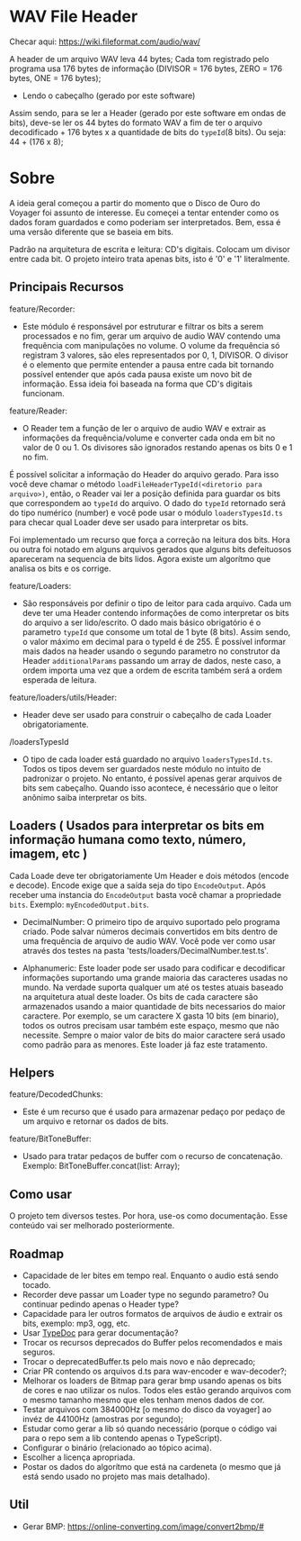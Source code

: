 # WAV File Header

Checar aqui: https://wiki.fileformat.com/audio/wav/

A header de um arquivo WAV leva 44 bytes;
Cada tom registrado pelo programa usa 176 bytes de informação (DIVISOR = 176 bytes, ZERO = 176 bytes, ONE = 176 bytes);

- Lendo o cabeçalho (gerado por este software)

Assim sendo, para se ler a Header (gerado por este software em ondas de bits), deve-se ler os 44 bytes do formato WAV a fim de ter o arquivo decodificado + 176 bytes x a quantidade de bits do `typeId`(8 bits). Ou seja: 44 + (176 x 8);

# Sobre

A ideia geral começou a partir do momento que o Disco de Ouro do Voyager foi assunto de interesse. Eu começei a tentar entender como os dados foram guardados e como poderiam ser interpretados. Bem, essa é uma versão diferente que se baseia em bits.

Padrão na arquitetura de escrita e leitura: CD's digitais. Colocam um divisor entre cada bit. O projeto inteiro trata apenas bits, isto é '0' e '1' literalmente.

## Principais Recursos

feature/Recorder:

- Este módulo é responsável por estruturar e filtrar os bits a serem processados e no fim, gerar um arquivo de audio WAV contendo uma frequência com manipulações no volume. O volume da frequência só registram 3 valores, são eles representados por 0, 1, DIVISOR. O divisor é o elemento que permite entender a pausa entre cada bit tornando possível entender que após cada pausa existe um novo bit de informação. Essa ideia foi baseada na forma que CD's digitais funcionam.

feature/Reader:

- O Reader tem a função de ler o arquivo de audio WAV e extrair as informações da frequência/volume e converter cada onda em bit no valor de 0 ou 1. Os divisores são ignorados restando apenas os bits 0 e 1 no fim.

É possível solicitar a informação do Header do arquivo gerado. Para isso você deve chamar o método `loadFileHeaderTypeId(<diretorio para arquivo>)`, então, o Reader vai ler a posição definida para guardar os bits que correspondem ao `typeId` do arquivo. O dado do `typeId` retornado será do tipo numérico (number) e você pode usar o módulo `loadersTypesId.ts` para checar qual Loader deve ser usado para interpretar os bits.

Foi implementado um recurso que força a correção na leitura dos bits. Hora ou outra foi notado em alguns arquivos gerados que alguns bits defeituosos apareceram na sequencia de bits lidos. Agora existe um algorítmo que analisa os bits e os corrige.

feature/Loaders:

- São responsáveis por definir o tipo de leitor para cada arquivo. Cada um deve ter uma Header contendo informações de como interpretar os bits do arquivo a ser lido/escrito. O dado mais básico obrigatório é o parametro `typeId` que consome um total de 1 byte (8 bits). Assim sendo, o valor máximo em decimal para o typeId é de 255. É possível informar mais dados na header usando o segundo parametro no construtor da Header `additionalParams` passando um array de dados, neste caso, a ordem importa uma vez que a ordem de escrita também será a ordem esperada de leitura.

feature/loaders/utils/Header:

- Header deve ser usado para construir o cabeçalho de cada Loader obrigatoriamente.

/loadersTypesId

- O tipo de cada loader está guardado no arquivo `loadersTypesId.ts`. Todos os tipos devem ser guardados neste módulo no intuito de padronizar o projeto. No entanto, é possível apenas gerar arquivos de bits sem cabeçalho. Quando isso acontece, é necessário que o leitor anônimo saiba interpretar os bits.

## Loaders ( Usados para interpretar os bits em informação humana como texto, número, imagem, etc )

Cada Loade deve ter obrigatoriamente Um Header e dois métodos (encode e decode). Encode exige que a saída seja do tipo `EncodeOutput`. Após receber uma instancia do `EncodeOutput` basta você chamar a propriedade `bits`. Exemplo: `myEncodedOutput.bits`.

- DecimalNumber: O primeiro tipo de arquivo suportado pelo programa criado. Pode salvar números decimais convertidos em bits dentro de uma frequência de arquivo de audio WAV. Você pode ver como usar através dos testes na pasta 'tests/loaders/DecimalNumber.test.ts'.

- Alphanumeric: Este loader pode ser usado para codificar e decodificar informações suportando uma grande maioria das caracteres usadas no mundo. Na verdade suporta qualquer um até os testes atuais baseado na arquitetura atual deste loader. Os bits de cada caractere são armazenados usando a maior quantidade de bits necessarios do maior caractere. Por exemplo, se um caractere X gasta 10 bits (em binario), todos os outros precisam usar também este espaço, mesmo que não necessite. Sempre o maior valor de bits do maior caractere será usado como padrão para as menores. Este loader já faz este tratamento.

## Helpers

feature/DecodedChunks:

- Este é um recurso que é usado para armazenar pedaço por pedaço de um arquivo e retornar os dados de bits.

feature/BitToneBuffer:

- Usado para tratar pedaços de buffer com o recurso de concatenação. Exemplo: BitToneBuffer.concat(list: Array<Buffer>);

## Como usar

O projeto tem diversos testes. Por hora, use-os como documentação. Esse conteúdo vai ser melhorado posteriormente.

## Roadmap

- Capacidade de ler bites em tempo real. Enquanto o audio está sendo tocado.
- Recorder deve passar um Loader type no segundo parametro? Ou continuar pedindo apenas o Header type?
- Capacidade para ler outros formatos de arquivos de áudio e extrair os bits, exemplo: mp3, ogg, etc.
- Usar [TypeDoc](https://typedoc.org/) para gerar documentação?
- Trocar os recursos deprecados do Buffer pelos recomendados e mais seguros.
- Trocar o deprecatedBuffer.ts pelo mais novo e não deprecado;
- Criar PR contendo os arquivos d.ts para wav-encoder e wav-decoder?;
- Melhorar os loaders de Bitmap para gerar bmp usando apenas os bits de cores e nao utilizar os nulos. Todos eles estão gerando arquivos com o mesmo tamanho mesmo que eles tenham menos dados de cor.
- Testar arquivos com 384000Hz [o mesmo do disco da voyager] ao invéz de 44100Hz (amostras por segundo);
- Estudar como gerar a lib só quando necessário (porque o código vai para o repo sem a lib contendo apenas o TypeScript).
- Configurar o binário (relacionado ao tópico acima).
- Escolher a licença apropriada.
- Postar os dados do algorítmo que está na cardeneta (o mesmo que já está sendo usado no projeto mas mais detalhado).

## Util

- Gerar BMP: https://online-converting.com/image/convert2bmp/#
